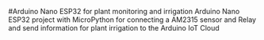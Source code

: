 #Arduino Nano ESP32 for plant monitoring and irrigation
Arduino Nano ESP32 project with MicroPython for connecting a AM2315 sensor and Relay and send information for plant irrigation to the Arduino IoT Cloud
